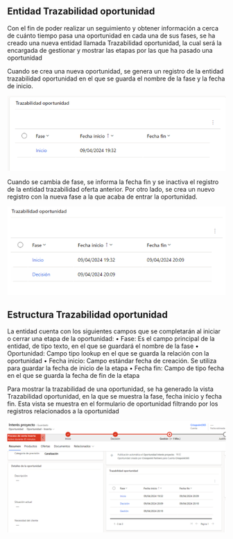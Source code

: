 ## **Entidad Trazabilidad oportunidad**

Con el fin de poder realizar un seguimiento y obtener información a cerca de cuánto tiempo pasa una oportunidad en cada una de sus fases, se ha creado una nueva entidad llamada Trazabilidad oportunidad, la cual será la encargada de gestionar y mostrar las etapas por las que ha pasado una oportunidad

Cuando se crea una nueva oportunidad, se genera un registro de la entidad trazabilidad oportunidad en el que se guarda el nombre de la fase y la fecha de inicio.

![1.png](/.attachments/1-9539faa1-dc45-4b22-b53e-5e3a68f0e7a3.png)

Cuando se cambia de fase, se informa la fecha fin y se inactiva el registro de la entidad trazabilidad oferta anterior. Por otro lado, se crea un nuevo registro con la nueva fase a la que acaba de entrar la oportunidad.

![2.png](/.attachments/2-fc52036b-3754-4a60-8ea2-36eb687b805f.png)

## **Estructura Trazabilidad oportunidad**
La entidad cuenta con los siguientes campos que se completarán al iniciar o cerrar una etapa de la oportunidad:
•	Fase: Es el campo principal de la entidad, de tipo texto, en el que se guardará el nombre de la fase 
•	Oportunidad: Campo tipo lookup en el que se guarda la relación con la oportunidad
•	Fecha inicio: Campo estándar fecha de creación. Se utiliza para guardar la fecha de inicio de la etapa
•	Fecha fin: Campo de tipo fecha en el que se guarda la fecha de fin de la etapa

Para mostrar la trazabilidad de una oportunidad, se ha generado la vista Trazabilidad oportunidad, en la que se muestra la fase, fecha inicio y fecha fin. Esta vista se muestra en el formulario de oportunidad filtrando por los registros relacionados a la oportunidad

![3.png](/.attachments/3-61dc2da7-6b6c-482d-8c6f-e14a30e37c38.png)